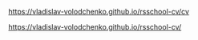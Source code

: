 https://vladislav-volodchenko.github.io/rsschool-cv/cv

https://vladislav-volodchenko.github.io/rsschool-cv/
